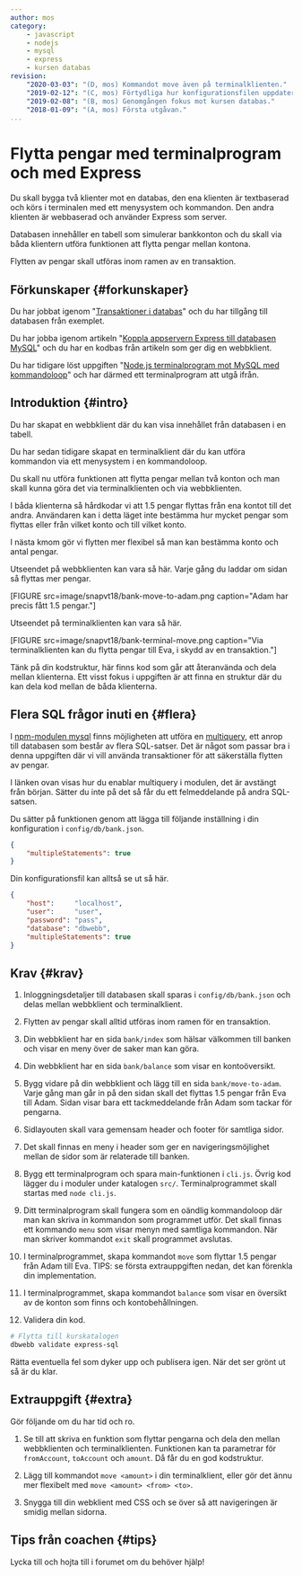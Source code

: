 ```yaml
---
author: mos
category:
    - javascript
    - nodejs
    - mysql
    - express
    - kursen databas
revision:
    "2020-03-03": "(D, mos) Kommandot move även på terminalklienten."
    "2019-02-12": "(C, mos) Förtydliga hur konfigurationsfilen uppdateras."
    "2019-02-08": "(B, mos) Genomgången fokus mot kursen databas."
    "2018-01-09": "(A, mos) Första utgåvan."
...
```

Flytta pengar med terminalprogram och med Express
==================================

Du skall bygga två klienter mot en databas, den ena klienten är textbaserad och körs i terminalen med ett menysystem och kommandon. Den andra klienten är webbaserad och använder Express som server.

Databasen innehåller en tabell som simulerar bankkonton och du skall via båda klientern utföra funktionen att flytta pengar mellan kontona.

Flytten av pengar skall utföras inom ramen av en transaktion.

<!--more-->



Förkunskaper {#forkunskaper}
-----------------------

Du har jobbat igenom "[Transaktioner i databas](kunskap/transaktioner-i-databas)" och du har tillgång till databasen från exemplet.

Du har jobba igenom artikeln "[Koppla appservern Express till databasen MySQL](kunskap/koppla-appservern-express-till-databasen-mysql)" och du har en kodbas från artikeln som ger dig en webbklient.

Du har tidigare löst uppgiften "[Node.js terminalprogram mot MySQL med kommandoloop](uppgift/nodejs-terminalprogram-mot-mysql-med-kommandoloop)" och har därmed ett terminalprogram att utgå ifrån.



Introduktion {#intro}
-----------------------

Du har skapat en webbklient där du kan visa innehållet från databasen i en tabell.

Du har sedan tidigare skapat en terminalklient där du kan utföra kommandon via ett menysystem i en kommandoloop.

Du skall nu utföra funktionen att flytta pengar mellan två konton och man skall kunna göra det via terminalklienten och via webbklienten.

I båda klienterna så hårdkodar vi att 1.5 pengar flyttas från ena kontot till det andra. Användaren kan i detta läget inte bestämma hur mycket pengar som flyttas eller från vilket konto och till vilket konto. 

I nästa kmom gör vi flytten mer flexibel så man kan bestämma konto och antal pengar.

Utseendet på webbklienten kan vara så här. Varje gång du laddar om sidan så flyttas mer pengar.

[FIGURE src=image/snapvt18/bank-move-to-adam.png caption="Adam har precis fått 1.5 pengar."]

Utseendet på terminalklienten kan vara så här.

[FIGURE src=image/snapvt18/bank-terminal-move.png caption="Via terminalklienten kan du flytta pengar till Eva, i skydd av en transaktion."]

Tänk på din kodstruktur, här finns kod som går att återanvända och dela mellan klienterna. Ett visst fokus i uppgiften är att finna en struktur där du kan dela kod mellan de båda klienterna.



Flera SQL frågor inuti en {#flera}
-----------------------

I [npm-modulen mysql](https://www.npmjs.com/package/mysql) finns möjligheten att utföra en [multiquery](https://www.npmjs.com/package/mysql#multiple-statement-queries), ett anrop till databasen som består av flera SQL-satser. Det är något som passar bra i denna uppgiften där vi vill använda transaktioner för att säkerställa flytten av pengar.

I länken ovan visas hur du enablar multiquery i modulen, det är avstängt från början. Sätter du inte på det så får du ett felmeddelande på andra SQL-satsen.

Du sätter på funktionen genom att lägga till följande inställning i din konfiguration i `config/db/bank.json`.

```json
{
    "multipleStatements": true
}
```

Din konfigurationsfil kan alltså se ut så här.

```json
{
    "host":     "localhost",
    "user":     "user",
    "password": "pass",
    "database": "dbwebb",
    "multipleStatements": true
}
```



Krav {#krav}
-----------------------

1. Inloggningsdetaljer till databasen skall sparas i `config/db/bank.json` och delas mellan webbklient och terminalklient.

1. Flytten av pengar skall alltid utföras inom ramen för en transaktion.

1. Din webbklient har en sida `bank/index` som hälsar välkommen till banken och visar en meny över de saker man kan göra.

1. Din webbklient har en sida `bank/balance` som visar en kontoöversikt.

1. Bygg vidare på din webbklient och lägg till en sida `bank/move-to-adam`. Varje gång man går in på den sidan skall det flyttas 1.5 pengar från Eva till Adam. Sidan visar bara ett tackmeddelande från Adam som tackar för pengarna.

1. Sidlayouten skall vara gemensam header och footer för samtliga sidor.

1. Det skall finnas en meny i header som ger en navigeringsmöjlighet mellan de sidor som är relaterade till banken.

1. Bygg ett terminalprogram och spara main-funktionen i `cli.js`. Övrig kod lägger du i moduler under katalogen `src/`. Terminalprogrammet skall startas med `node cli.js`.

1. Ditt terminalprogram skall fungera som en oändlig kommandoloop där man kan skriva in kommandon som programmet utför. Det skall finnas ett kommando `menu` som visar menyn med samtliga kommandon. När man skriver kommandot `exit` skall programmet avslutas.

1. I terminalprogrammet, skapa kommandot `move` som flyttar 1.5 pengar från Adam till Eva. TIPS: se första extrauppgiften nedan, det kan förenkla din implementation.

1. I terminalprogrammet, skapa kommandot `balance` som visar en översikt av de konton som finns och kontobehållningen.

1. Validera din kod.

```bash
# Flytta till kurskatalogen
dbwebb validate express-sql
```

Rätta eventuella fel som dyker upp och publisera igen. När det ser grönt ut så är du klar.



Extrauppgift {#extra}
-----------------------

Gör följande om du har tid och ro.

1. Se till att skriva en funktion som flyttar pengarna och dela den mellan webbklienten och terminalklienten. Funktionen kan ta parametrar för `fromAccount`, `toAccount` och `amount`. Då får du en god kodstruktur.

1. Lägg till kommandot `move <amount>` i din terminalklient, eller gör det ännu mer flexibelt med `move <amount> <from> <to>`.

1. Snygga till din webklient med CSS och se över så att navigeringen är smidig mellan sidorna.



Tips från coachen {#tips}
-----------------------

Lycka till och hojta till i forumet om du behöver hjälp!
